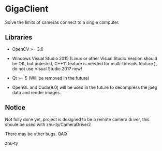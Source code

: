 # GigaClient
Solve the limits of cameras connect to a single computer.
## Libraries
- OpenCV >= 3.0
- Windows Visual Studio 2015 (Linux or other Visual Studio Version should be OK, but untested, C++11 feature is needed for multi-threads feature ), do not use Visual Studio 2017 now!
- Qt >= 5 (Will be removed in the future)

- OpenGL and Cuda(8.0) will be used in the future to decompress the jpeg data and render images.

## Notice
Not fully done yet, project is designed to be a remote camera driver, this shoule be used with zhu-ty/CameraDriver2

There may be other bugs. QAQ

zhu-ty

